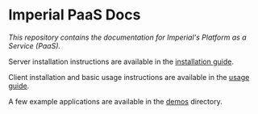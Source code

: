 # Imperial PaaS Docs

*This repository contains the documentation for Imperial's Platform as a Service (PaaS).*

Server installation instructions are available in the [installation guide](install/INSTALL.md).

Client installation and basic usage instructions are available in the [usage guide](install/USAGE.md).

A few example applications are available in the [demos](demos) directory.
